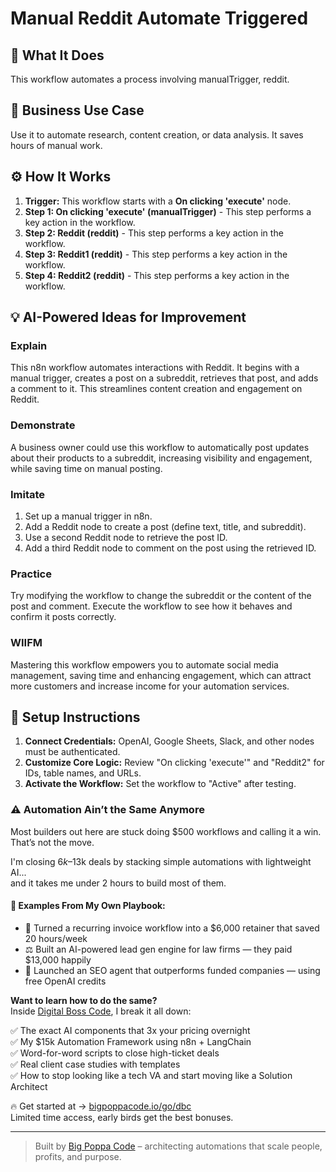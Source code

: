 # Manual Reddit Automate Triggered

## 🚀 What It Does
This workflow automates a process involving manualTrigger, reddit.

## 💼 Business Use Case
Use it to automate research, content creation, or data analysis. It saves hours of manual work.

## ⚙️ How It Works
1.  **Trigger:** This workflow starts with a **On clicking 'execute'** node.
2. **Step 1: On clicking 'execute' (manualTrigger)** - This step performs a key action in the workflow.
3. **Step 2: Reddit (reddit)** - This step performs a key action in the workflow.
4. **Step 3: Reddit1 (reddit)** - This step performs a key action in the workflow.
5. **Step 4: Reddit2 (reddit)** - This step performs a key action in the workflow.

## 💡 AI-Powered Ideas for Improvement
### Explain
This n8n workflow automates interactions with Reddit. It begins with a manual trigger, creates a post on a subreddit, retrieves that post, and adds a comment to it. This streamlines content creation and engagement on Reddit.

### Demonstrate
A business owner could use this workflow to automatically post updates about their products to a subreddit, increasing visibility and engagement, while saving time on manual posting.

### Imitate
1. Set up a manual trigger in n8n.
2. Add a Reddit node to create a post (define text, title, and subreddit).
3. Use a second Reddit node to retrieve the post ID.
4. Add a third Reddit node to comment on the post using the retrieved ID.

### Practice
Try modifying the workflow to change the subreddit or the content of the post and comment. Execute the workflow to see how it behaves and confirm it posts correctly.

### WIIFM
Mastering this workflow empowers you to automate social media management, saving time and enhancing engagement, which can attract more customers and increase income for your automation services.

## 🔧 Setup Instructions
1. **Connect Credentials:** OpenAI, Google Sheets, Slack, and other nodes must be authenticated.
2. **Customize Core Logic:** Review "On clicking 'execute'" and "Reddit2" for IDs, table names, and URLs.
3. **Activate the Workflow:** Set the workflow to "Active" after testing.

### ⚠️ Automation Ain’t the Same Anymore

Most builders out here are stuck doing $500 workflows and calling it a win.  
That’s not the move.  

I'm closing $6k–$13k deals by stacking simple automations with lightweight AI...  
and it takes me under 2 hours to build most of them.

#### 🧠 Examples From My Own Playbook:
- 🔁 Turned a recurring invoice workflow into a $6,000 retainer that saved 20 hours/week  
- ⚖️ Built an AI-powered lead gen engine for law firms — they paid $13,000 happily  
- 🚀 Launched an SEO agent that outperforms funded companies — using free OpenAI credits  

**Want to learn how to do the same?**  
Inside [Digital Boss Code](https://bigpoppacode.io/go/dbc), I break it all down:

✅ The exact AI components that 3x your pricing overnight  
✅ My $15k Automation Framework using n8n + LangChain  
✅ Word-for-word scripts to close high-ticket deals  
✅ Real client case studies with templates  
✅ How to stop looking like a tech VA and start moving like a Solution Architect  

🔥 Get started at → [bigpoppacode.io/go/dbc](https://bigpoppacode.io/go/dbc)  
Limited time access, early birds get the best bonuses.

---
> Built by [Big Poppa Code](https://bigpoppacode.io) – architecting automations that scale people, profits, and purpose.
